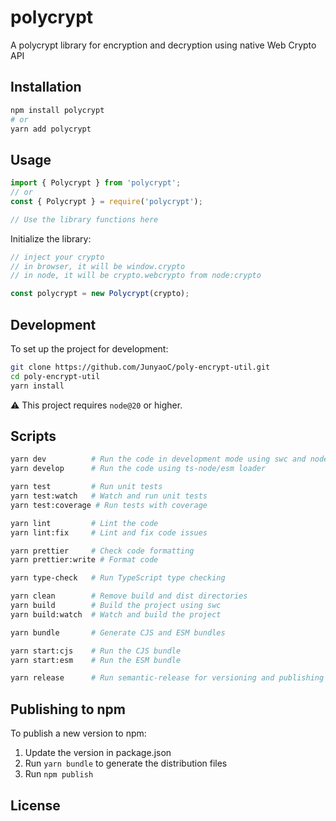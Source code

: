# polycrypt

A polycrypt library for encryption and decryption using native Web Crypto API

## Installation

```sh
npm install polycrypt
# or
yarn add polycrypt
```

## Usage

```javascript
import { Polycrypt } from 'polycrypt';
// or
const { Polycrypt } = require('polycrypt');

// Use the library functions here
```

Initialize the library:

```javascript
// inject your crypto
// in browser, it will be window.crypto
// in node, it will be crypto.webcrypto from node:crypto

const polycrypt = new Polycrypt(crypto);
```

## Development

To set up the project for development:

```sh
git clone https://github.com/JunyaoC/poly-encrypt-util.git
cd poly-encrypt-util
yarn install
```

:warning: This project requires `node@20` or higher.

## Scripts

```sh
yarn dev          # Run the code in development mode using swc and nodemon
yarn develop      # Run the code using ts-node/esm loader

yarn test         # Run unit tests
yarn test:watch   # Watch and run unit tests
yarn test:coverage # Run tests with coverage

yarn lint         # Lint the code
yarn lint:fix     # Lint and fix code issues

yarn prettier     # Check code formatting
yarn prettier:write # Format code

yarn type-check   # Run TypeScript type checking

yarn clean        # Remove build and dist directories
yarn build        # Build the project using swc
yarn build:watch  # Watch and build the project

yarn bundle       # Generate CJS and ESM bundles

yarn start:cjs    # Run the CJS bundle
yarn start:esm    # Run the ESM bundle

yarn release      # Run semantic-release for versioning and publishing
```

## Publishing to npm

To publish a new version to npm:

1. Update the version in package.json
2. Run `yarn bundle` to generate the distribution files
3. Run `npm publish`

## License
